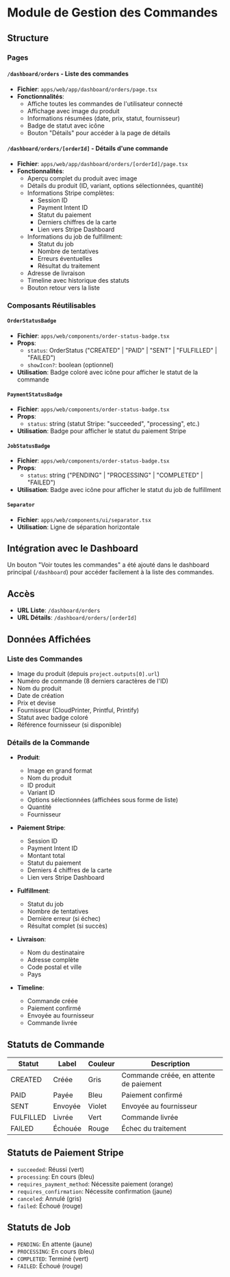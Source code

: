 # Module de Gestion des Commandes

## Structure

### Pages

#### `/dashboard/orders` - Liste des commandes
- **Fichier**: `apps/web/app/dashboard/orders/page.tsx`
- **Fonctionnalités**:
  - Affiche toutes les commandes de l'utilisateur connecté
  - Affichage avec image du produit
  - Informations résumées (date, prix, statut, fournisseur)
  - Badge de statut avec icône
  - Bouton "Détails" pour accéder à la page de détails

#### `/dashboard/orders/[orderId]` - Détails d'une commande
- **Fichier**: `apps/web/app/dashboard/orders/[orderId]/page.tsx`
- **Fonctionnalités**:
  - Aperçu complet du produit avec image
  - Détails du produit (ID, variant, options sélectionnées, quantité)
  - Informations Stripe complètes:
    - Session ID
    - Payment Intent ID
    - Statut du paiement
    - Derniers chiffres de la carte
    - Lien vers Stripe Dashboard
  - Informations du job de fulfillment:
    - Statut du job
    - Nombre de tentatives
    - Erreurs éventuelles
    - Résultat du traitement
  - Adresse de livraison
  - Timeline avec historique des statuts
  - Bouton retour vers la liste

### Composants Réutilisables

#### `OrderStatusBadge`
- **Fichier**: `apps/web/components/order-status-badge.tsx`
- **Props**:
  - `status`: OrderStatus ("CREATED" | "PAID" | "SENT" | "FULFILLED" | "FAILED")
  - `showIcon?`: boolean (optionnel)
- **Utilisation**: Badge coloré avec icône pour afficher le statut de la commande

#### `PaymentStatusBadge`
- **Fichier**: `apps/web/components/order-status-badge.tsx`
- **Props**:
  - `status`: string (statut Stripe: "succeeded", "processing", etc.)
- **Utilisation**: Badge pour afficher le statut du paiement Stripe

#### `JobStatusBadge`
- **Fichier**: `apps/web/components/order-status-badge.tsx`
- **Props**:
  - `status`: string ("PENDING" | "PROCESSING" | "COMPLETED" | "FAILED")
- **Utilisation**: Badge avec icône pour afficher le statut du job de fulfillment

#### `Separator`
- **Fichier**: `apps/web/components/ui/separator.tsx`
- **Utilisation**: Ligne de séparation horizontale

## Intégration avec le Dashboard

Un bouton "Voir toutes les commandes" a été ajouté dans le dashboard principal (`/dashboard`) pour accéder facilement à la liste des commandes.

## Accès

- **URL Liste**: `/dashboard/orders`
- **URL Détails**: `/dashboard/orders/[orderId]`

## Données Affichées

### Liste des Commandes
- Image du produit (depuis `project.outputs[0].url`)
- Numéro de commande (8 derniers caractères de l'ID)
- Nom du produit
- Date de création
- Prix et devise
- Fournisseur (CloudPrinter, Printful, Printify)
- Statut avec badge coloré
- Référence fournisseur (si disponible)

### Détails de la Commande
- **Produit**:
  - Image en grand format
  - Nom du produit
  - ID produit
  - Variant ID
  - Options sélectionnées (affichées sous forme de liste)
  - Quantité
  - Fournisseur

- **Paiement Stripe**:
  - Session ID
  - Payment Intent ID
  - Montant total
  - Statut du paiement
  - Derniers 4 chiffres de la carte
  - Lien vers Stripe Dashboard

- **Fulfillment**:
  - Statut du job
  - Nombre de tentatives
  - Dernière erreur (si échec)
  - Résultat complet (si succès)

- **Livraison**:
  - Nom du destinataire
  - Adresse complète
  - Code postal et ville
  - Pays

- **Timeline**:
  - Commande créée
  - Paiement confirmé
  - Envoyée au fournisseur
  - Commande livrée

## Statuts de Commande

| Statut | Label | Couleur | Description |
|--------|-------|---------|-------------|
| CREATED | Créée | Gris | Commande créée, en attente de paiement |
| PAID | Payée | Bleu | Paiement confirmé |
| SENT | Envoyée | Violet | Envoyée au fournisseur |
| FULFILLED | Livrée | Vert | Commande livrée |
| FAILED | Échouée | Rouge | Échec du traitement |

## Statuts de Paiement Stripe

- `succeeded`: Réussi (vert)
- `processing`: En cours (bleu)
- `requires_payment_method`: Nécessite paiement (orange)
- `requires_confirmation`: Nécessite confirmation (jaune)
- `canceled`: Annulé (gris)
- `failed`: Échoué (rouge)

## Statuts de Job

- `PENDING`: En attente (jaune)
- `PROCESSING`: En cours (bleu)
- `COMPLETED`: Terminé (vert)
- `FAILED`: Échoué (rouge)
